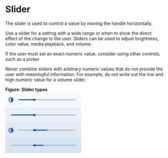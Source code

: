 # Slider

The slider is used to control a value by moving the handle horizontally.

Use a slider for a setting with a wide range or when to show the direct effect of the change to the user. Sliders can be used to adjust brightness, color value, media playback, and volume.

If the user must set an exact numeric value, consider using other controls, such as a picker.

Never combine sliders with arbitrary numeric values that do not provide the user with meaningful information. For example, do not write out the low and high numeric value for a volume slider.

**Figure: Slider types**  
<img alt="" height="192" src="media/tizen-lite-ux-design-guide_designlibrary_v1.1_140922_core_25.png" width="240" />

